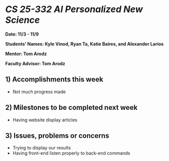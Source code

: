 # *CS 25-332 AI Personalized New Science*

**Date: 11/3 - 11/9**

**Students' Names: Kyle Vinod, Ryan Ta, Katie Baires, and Alexander Larios**

**Mentor: Tom Arodz**

**Faculty Advisor: Tom Arodz**

## 1) Accomplishments this week
   - Not much progress made

## 2) Milestones to be completed next week
   - Having website display articles

## 3) Issues, problems or concerns
   - Trying to display our results
   - Having front-end listen properly to back-end commands
